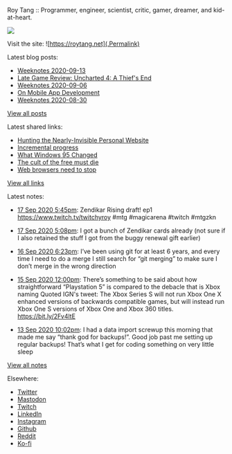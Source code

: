 Roy Tang :: Programmer, engineer, scientist, critic, gamer, dreamer, and kid-at-heart.

![](https://roytang.net/img/profile.jpg)

Visit the site: ![https://roytang.net](.Permalink)

Latest blog posts:
    

- [Weeknotes 2020-09-13](https://roytang.net/2020/09/weeknotes-2020-09-13/)
- [Late Game Review: Uncharted 4: A Thief&#39;s End](https://roytang.net/2020/09/uncharted4/)
- [Weeknotes 2020-09-06](https://roytang.net/2020/09/weeknotes-2020-09-06/)
- [On Mobile App Development](https://roytang.net/2020/09/mobile-app-dev/)
- [Weeknotes 2020-08-30](https://roytang.net/2020/08/weeknotes-2020-08-30/)

[View all posts](https://roytang.net/blog)

Latest shared links:
    

- [Hunting the Nearly-Invisible Personal Website](https://roytang.net/2020/08/hunting-the-nearly-invisible-personal-website/)
- [Incremental progress](https://roytang.net/2020/08/incremental-progress/)
- [What Windows 95 Changed](https://roytang.net/2020/08/what-windows-95-changed/)
- [The cult of the free must die](https://roytang.net/2020/08/the-cult-of-the-free-must-die/)
- [Web browsers need to stop](https://roytang.net/2020/08/web-browsers-need-to-stop/)

[View all links](https://roytang.net/links)

Latest notes:
    

- [17 Sep 2020 5:45pm](https://roytang.net/2020/09/1306650526990376960/): Zendikar Rising draft! ep1 https://www.twitch.tv/twitchyroy #mtg #magicarena #twitch #mtgzkn
- [17 Sep 2020 5:08pm](https://roytang.net/2020/09/g5lsqjn/): I got a bunch of Zendikar cards already (not sure if I also retained the stuff I got from the buggy renewal gift earlier)
- [16 Sep 2020 6:23pm](https://roytang.net/2020/09/04b1428fe35c94f8157dc2178209b6a7/): I&rsquo;ve been using git for at least 6 years, and every time I need to do a merge I still search for &ldquo;git merging&rdquo; to make sure I don&rsquo;t merge in the wrong direction
- [15 Sep 2020 12:00pm](https://roytang.net/2020/09/1305838795506368512/): There’s something to be said about how straightforward “Playstation 5” is compared to the debacle that is Xbox naming
Quoted IGN&#39;s tweet:   The Xbox Series S will not run Xbox One X enhanced versions of backwards compatible games, but will instead run Xbox One S versions of Xbox One and Xbox 360 titles.
https://bit.ly/2Fv4ltE
 
- [13 Sep 2020 10:02pm](https://roytang.net/2020/09/81f2a56837f67d1702af671036373a3c/): I had a data import screwup this morning that made me say &ldquo;thank god for backups!&rdquo;. Good job past me setting up regular backups! That&rsquo;s what I get for coding something on very little sleep

[View all notes](https://roytang.net/notes)

Elsewhere:

- [Twitter](https://twitter.com/roytang)
- [Mastodon](https://mastodon.technology/@roytang)
- [Twitch](https://twitch.tv/twitchyroy)
- [LinkedIn](https://www.linkedin.com/in/roytang)
- [Instagram](https://instagram.com/roytang0400)
- [Github](https://github.com/roytang)
- [Reddit](https://reddit.com/u/hungryroy)
- [Ko-fi](https://ko-fi.com/roytang)